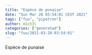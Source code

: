 ```yaml
---
title: "Espèce de punaise"
date: "Sun Mar 28 03:54:01 CEST 2021"
tags: ["fuu", "pipotron"]
author: m1ch3l
categories: ["generated"]
slug: "fuu/2021-03-28-03:54:01"
---
```


Espèce de punaise
